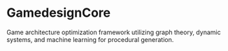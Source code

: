# GamedesignCore
Game architecture optimization framework utilizing graph theory, dynamic systems, and machine learning for procedural generation.
